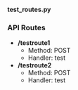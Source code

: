 **test_routes.py**

### API Routes

* **/testroute1**
	+ Method: POST
	+ Handler: test
* **/testroute2**
	+ Method: POST
	+ Handler: test